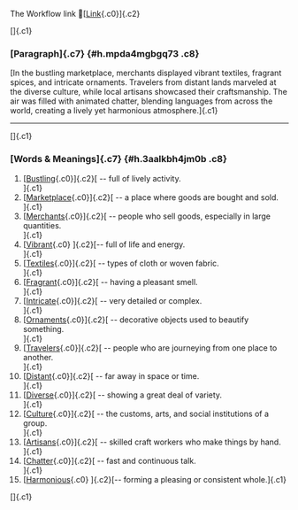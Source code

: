 The Workflow link
👏[[Link](https://www.google.com/url?q=http://www.google.com&sa=D&source=editors&ust=1757463527447773&usg=AOvVaw2NDO1cJ4ue_KvHVUeXLueu){.c0}]{.c2}

[]{.c1}

### [Paragraph]{.c7} {#h.mpda4mgbgq73 .c8}

[In the bustling marketplace, merchants displayed vibrant textiles,
fragrant spices, and intricate ornaments. Travelers from distant lands
marveled at the diverse culture, while local artisans showcased their
craftsmanship. The air was filled with animated chatter, blending
languages from across the world, creating a lively yet harmonious
atmosphere.]{.c1}

------------------------------------------------------------------------

[]{.c1}

### [Words & Meanings]{.c7} {#h.3aalkbh4jm0b .c8}

1.  [[Bustling](https://www.google.com/url?q=http://www.google.com&sa=D&source=editors&ust=1757463527448391&usg=AOvVaw1V-5zuYAm8RThxKyoYrBtv){.c0}]{.c2}[ --
    full of lively activity.\
    ]{.c1}
2.  [[Marketplace](https://www.google.com/url?q=http://www.google.com&sa=D&source=editors&ust=1757463527448508&usg=AOvVaw3jT8MUfc0173NDvnapsmJd){.c0}]{.c2}[ --
    a place where goods are bought and sold.\
    ]{.c1}
3.  [[Merchants](https://www.google.com/url?q=http://www.google.com&sa=D&source=editors&ust=1757463527448625&usg=AOvVaw3uCAFBd07N1kzhqbxNfXa4){.c0}]{.c2}[ --
    people who sell goods, especially in large quantities.\
    ]{.c1}
4.  [[Vibrant](https://www.google.com/url?q=http://www.google.com&sa=D&source=editors&ust=1757463527448743&usg=AOvVaw1cUnJPCBazc4N3eC-frPGK){.c0}
    ]{.c2}[-- full of life and energy.\
    ]{.c1}
5.  [[Textiles](https://www.google.com/url?q=http://www.google.com&sa=D&source=editors&ust=1757463527448834&usg=AOvVaw1GEycdIv0NcyuTvf2_mPwC){.c0}]{.c2}[ --
    types of cloth or woven fabric.\
    ]{.c1}
6.  [[Fragrant](https://www.google.com/url?q=http://www.google.com&sa=D&source=editors&ust=1757463527448933&usg=AOvVaw1pY8d237_LhGtLl5zeQ41b){.c0}]{.c2}[ --
    having a pleasant smell.\
    ]{.c1}
7.  [[Intricate](https://www.google.com/url?q=http://www.google.com&sa=D&source=editors&ust=1757463527449028&usg=AOvVaw3BrwACfjP5MOjJ7mZBQOzm){.c0}]{.c2}[ --
    very detailed or complex.\
    ]{.c1}
8.  [[Ornaments](https://www.google.com/url?q=http://www.google.com&sa=D&source=editors&ust=1757463527449118&usg=AOvVaw3qBdok1RS2FGx4SzYLb2Xr){.c0}]{.c2}[ --
    decorative objects used to beautify something.\
    ]{.c1}
9.  [[Travelers](https://www.google.com/url?q=http://www.google.com&sa=D&source=editors&ust=1757463527449226&usg=AOvVaw0hH93yZtE5R8CjVkJH_ztp){.c0}]{.c2}[ --
    people who are journeying from one place to another.\
    ]{.c1}
10. [[Distant](https://www.google.com/url?q=http://www.google.com&sa=D&source=editors&ust=1757463527449348&usg=AOvVaw1UDxHY-b1D7le_uQ_apJhj){.c0}]{.c2}[ --
    far away in space or time.\
    ]{.c1}
11. [[Diverse](https://www.google.com/url?q=http://www.google.com&sa=D&source=editors&ust=1757463527449442&usg=AOvVaw3QgCOAu56e0I6cfnc_d_h2){.c0}]{.c2}[ --
    showing a great deal of variety.\
    ]{.c1}
12. [[Culture](https://www.google.com/url?q=http://www.google.com&sa=D&source=editors&ust=1757463527449537&usg=AOvVaw0bbFnV1rx58DEBZwQY95ue){.c0}]{.c2}[ --
    the customs, arts, and social institutions of a group.\
    ]{.c1}
13. [[Artisans](https://www.google.com/url?q=http://www.google.com&sa=D&source=editors&ust=1757463527449654&usg=AOvVaw1ExUu_OfLvJSpr9egPgNdY){.c0}]{.c2}[ --
    skilled craft workers who make things by hand.\
    ]{.c1}
14. [[Chatter](https://www.google.com/url?q=http://www.google.com&sa=D&source=editors&ust=1757463527449761&usg=AOvVaw2nIw2zLN8TT5Wb9Wp5ke2T){.c0}]{.c2}[ --
    fast and continuous talk.\
    ]{.c1}
15. [[Harmonious](https://www.google.com/url?q=http://www.google.com&sa=D&source=editors&ust=1757463527449853&usg=AOvVaw36ZTfgve1L5a0okUb_5gH0){.c0}
    ]{.c2}[-- forming a pleasing or consistent whole.]{.c1}

[]{.c1}
